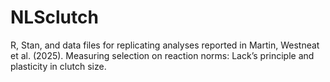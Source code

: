 # NLSclutch
R, Stan, and data files for replicating analyses reported in Martin, Westneat et al. (2025). Measuring selection on reaction norms: Lack’s principle and plasticity in clutch size.
